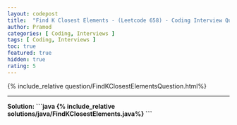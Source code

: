 ```yaml
---
layout: codepost
title:  "Find K Closest Elements - (Leetcode 658) - Coding Interview Question"
author: Pramod
categories: [ Coding, Interviews ]
tags: [ Coding, Interviews ]
toc: true
featured: true
hidden: true
rating: 5
---
```


{% include_relative question/FindKClosestElementsQuestion.html%}
<hr>
<b>Solution:<b>
```java
{% include_relative solutions/java/FindKClosestElements.java%}
```

